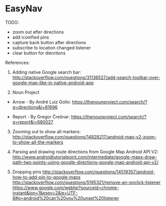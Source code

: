 # EasyNav

TODO:
  * zoom out after directions  
  * add iconified pins  
  * capture back button after directions 
  * subscribe to location changed listener
  * clear button for dierctions

References:

1. Adding native Google search bar:  
http://stackoverflow.com/questions/31136527/add-search-toolbar-over-google-map-like-in-native-android-app

2. Noun Project
 * Arrow - By André Luiz Gollo:
 https://thenounproject.com/search/?q=directions&i=81696
 
 * Report - By Gregor Črešnar:
 https://thenounproject.com/search/?q=report&i=680027
 
3. Zooming out to show all markers:  
 http://stackoverflow.com/questions/14828217/android-map-v2-zoom-to-show-all-the-markers

4. Parsing and drawing route directions from Google Map Android API V2:  
 http://www.androidtutorialpoint.com/intermediate/google-maps-draw-path-two-points-using-google-directions-google-map-android-api-v2/

5. Dropping pins
 http://stackoverflow.com/questions/14519357/android-how-to-add-pin-to-google-maps
 http://stackoverflow.com/questions/5195321/remove-an-onclick-listener
 https://www.google.com/webhp?sourceid=chrome-instant&ion=1&espv=2&ie=UTF-8#q=android%20can%20you%20unset%20listener
